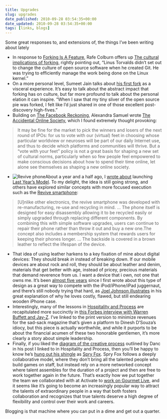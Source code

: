 ```yaml
---
title: Upgrades
slug: upgrades
date_published: 2010-09-28 03:54:35+00:00
date_updated: 2010-09-28 03:54:35+00:00
tags: [links, blogs]
---
```

Some great responses to, and extensions of, the things I’ve been writing about lately

- In response to [Forking Is A Feature](/2010/09/10/forking_is_a_feature), Rafe Colburn offers up [The cultural implications of forking](http://rc3.org/2010/09/14/the-cultural-implications-of-forking/), rightly pointing out, “Linus Torvalds didn’t set out to change the culture of open source software when he created Git. He was trying to efficiently manage the work being done on the Linux kernel.”
- On a more personal level, Sumeet Jain talks about [his first fork](http://sumeetjain.com/tech/2010/09/16/first-fork.html) as a visceral experience. It’s easy to talk about the abstract impact that forking has on culture, but far more profound to talk about the personal elation it can inspire. “When I saw that my tiny sliver of the open source pie was forked, I felt like I’d just shared in one of those excellent post-discovery high-fives.”
- Building on [The Facebook Reckoning](/2010/09/13/the_facebook_reckoning_2010), Alexandra Samuel wrote [The Accidental Online Society](http://www.alexandrasamuel.com/20100922/the-accidental-online-society), which I found extremely thought provoking:

> It may be fine for the market to pick the winners and losers of the next round of IPOs: for us to vote with our (virtual) feet in choosing whose particular worldview or neuroses will be part of our daily Internet use, and thus to decide which platforms and communities will thrive. But a “vote with your feet” policy is not a great basis for shaping a new set of cultural norms, particularly when so few people feel empowered to make conscious decisions about how to spend their time online, let alone see themselves as shaping a new online society.

- ![Revive phone](https://cdn.glitch.global/c4e475b2-a54e-47e0-973c-ed0bd1b46262/revive-phone.jpg?v=1670823050142)About a year and a half ago, I [wrote about](/2009/04/sticking_with_last_years_model) launching [Last Year’s Model](http://lastyearsmodel.org/). To my delight, the idea is still going strong, and others have explored similar concepts with more focused execution such as the [Revive smartphone](http://www.designboom.com/weblog/cat/16/view/11576/revive-smartphone.html):

> [U]nlike other electronics, the revive smartphone was developed with re-manufacturing, re-use and recycling in mind. … The phone itself is designed for easy disassembly allowing it to be recycled easily or simply upgraded through replacing different components. By combining this with simple software upgrades, users can continue to repair their phone rather than throw it out and buy a new one.The concept also includes a membership system that rewards users for keeping their phones longer. … The backside is covered in a brown leather to reflect the lifespan of the device.

- That idea of using leather harkens to a key fixation of mine about digital devices: They should break *in* instead of breaking down. If our mobile devices are about rock and roll, they should be about leather and denim, materials that get better with age, instead of pricey, precious materials that demand reverence from us. I want a device that i own, not one that owns me. It’s been [almost five years](/2006/01/the_top_10_dos) since I first wrote about this type of design as a great way to compete with the iPod/iPhone/iPad juggernaut, and there’s still nobody trying that hard, as [Joel Johnson illustrates](http://gizmodo.com/5648940/why-i-love-an-imperfect-70-wooden-iphone-case) in his great explanation of why he loves costly, flawed, but still endearing wooden iPhone case.
- Interestingly, many of the lessons in [Hospitality and Process](/2010/09/hospitality-and-process.html) are recapitulated more succinctly in [this Forbes interview with Warren Buffett and Jay-Z](http://www.forbes.com/forbes/2010/1011/rich-list-10-omaha-warren-buffett-jay-z-steve-forbes-summit-interview_print.html). I’ve linked to the print version to minimize revenues for the sad-sack magazine that’s given a platform to Dinesh D’Souza’s idiocy, but this piece is actually worthwhile, and while it purports to be about the financial acumen of these two honorable gentlemen, it’s more clearly a story about simple leadership.
- Finally, if you liked the [diagram of the creative process](http://www.lostgarden.com/2010/08/visualizing-creative-process.html) outlined by Danc in his post I linked to in Hospitality and Process, then you’ll be happy to know he’s [hung out his shingle](http://www.lostgarden.com/2010/09/announcing-spry-fox-my-happy-new.html) as [Spry Fox](http://www.spryfox.com/). Spry Fox follows a deeply collaborative model, where they don’t bring all the talented people who build games on staff, but instead rely on a more networked concept where talent assembles for the duration of a project and then are free to work together again in the future. That’s exactly how we put together the team we collaborated with at Activate to [work on Gourmet Live](/2010/09/24/gourmet_live_and_rewarding_experiences), and it seems like it’s going to become an increasingly popular way to attract the talents of extraordinary people in a way that both fosters collaboration and recognizes that true talents deserve a high degree of flexibility and control over their work and careers.

Blogging is that machine where you can put in a dime and get out a quarter.
